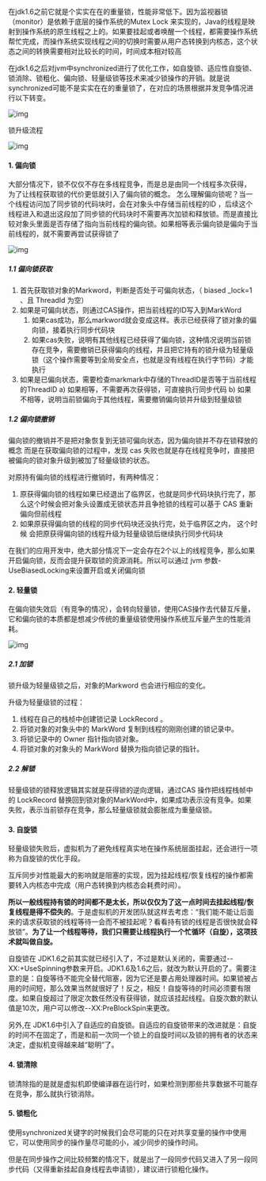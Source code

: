 在jdk1.6之前它就是个实实在在的重量锁，性能非常低下。因为监视器锁（monitor）是依赖于底层的操作系统的Mutex Lock 来实现的，Java的线程是映射到操作系统的原生线程之上的。如果要挂起或者唤醒一个线程，都需要操作系统帮忙完成，而操作系统实现线程之间的切换时需要从用户态转换到内核态，这个状态之间的转换需要相对比较长的时间，时间成本相对较高

在jdk1.6之后对jvm中synchronized进行了优化工作，如自旋锁、适应性自旋锁、锁消除、锁粗化、偏向锁、轻量级锁等技术来减少锁操作的开销。就是说synchronized可能不是实实在在的重量锁了，在对应的场景根据并发竞争情况进行以下转变。



![img](http://pcc.huitogo.club/69c165be9b4f92e8ab76cc706af566df)



锁升级流程

![img](http://pcc.huitogo.club/7e1834fa232f886c154586308d785aad)



#### 1. 偏向锁

大部分情况下，锁不仅仅不存在多线程竞争，而是总是由同一个线程多次获得， 为了让线程获取锁的代价更低就引入了偏向锁的概念。 怎么理解偏向锁呢？当一个线程访问加了同步锁的代码块时，会在对象头中存储当前线程的ID ，后续这个线程进入和退出这段加了同步锁的代码块时不需要再次加锁和释放锁。而是直接比较对象头里面是否存储了指向当前线程的偏向锁。如果相等表示偏向锁是偏向于当前线程的，就不需要再尝试获得锁了



![img](http://pcc.huitogo.club/42d09c3228e7c19ee0357c20c3a4b006)



##### 1.1 偏向锁获取

1. 首先获取锁对象的Markword，判断是否处于可偏向状态，（ biased _lock=1 、且 ThreadId 为空）
2. 如果是可偏向状态，则通过CAS操作，把当前线程的ID写入到MarkWord
   1) 如果cas成功，那么markword就会变成这样。表示已经获得了锁对象的偏向锁，接着执行同步代码块
   2) 如果cas失败，说明有其他线程已经获得了偏向锁，这种情况说明当前锁存在竞争，需要撤销已获得偏向的线程，并且把它持有的锁升级为轻量级锁（这个操作需要等到全局安全点，也就是没有线程在执行字节码）才能执行
3. 如果是已偏向状态，需要检查markmark中存储的ThreadID是否等于当前线程的ThreadID
   a) 如果相等，不需要再次获得锁，可直接执行同步代码
   b) 如果不相等，说明当前锁偏向于其他线程，需要撤销偏向锁并升级到轻量级锁



##### 1.2 偏向锁撤销

偏向锁的撤销并不是把对象恢复到无锁可偏向状态，因为偏向锁并不存在锁释放的概念 而是在获取偏向锁的过程中，发现 cas 失败也就是存在线程竞争时，直接把被偏向的锁对象升级到被加了轻量级锁的状态。

对原持有偏向锁的线程进行撤销时，有两种情况：
1. 原获得偏向锁的线程如果已经退出了临界区，也就是同步代码块执行完了，那么这个时候会把对象头设置成无锁状态并且争抢锁的线程可以基于 CAS 重新偏向但前线程
2. 如果原获得偏向锁的线程的同步代码块还没执行完，处于临界区之内， 这个时候 会把原获得偏向锁的线程升级为轻量级锁后继续执行同步代码块



在我们的应用开发中，绝大部分情况下一定会存在2个以上的线程竞争，那么如果开启偏向锁，反而会提升获取锁的资源消耗。所以可以通过 jvm 参数-UseBiasedLocking来设置开启或关闭偏向锁



#### 2. 轻量锁

在偏向锁失效后（有竞争的情况），会转向轻量锁，使用CAS操作去代替互斥量，它和偏向锁的本质都是想减少传统的重量级锁使用操作系统互斥量产生的性能消耗。



![img](http://pcc.huitogo.club/ab7bee8c1b0cea774e909117e396cc28)



##### 2.1 加锁

锁升级为轻量级锁之后，对象的Markword 也会进行相应的变化。

升级为轻量级锁的过程：

1. 线程在自己的栈桢中创建锁记录 LockRecord 。
2. 将锁对象的对象头中的 MarkWord 复制到线程的刚刚创建的锁记录中。
3. 将锁记录中的 Owner 指针指向锁对象。
4. 将锁对象的对象头的 MarkWord 替换为指向锁记录的指针。



##### 2.2 解锁

轻量级锁的锁释放逻辑其实就是获得锁的逆向逻辑，通过CAS 操作把线程栈帧中的 LockRecord 替换回到锁对象的MarkWord中，如果成功表示没有竞争。如果失败，表示当前锁存在竞争，那么轻量级锁就会膨胀成为重量级锁。



#### 3. 自旋锁

轻量级锁失败后，虚拟机为了避免线程真实地在操作系统层面挂起，还会进行一项称为自旋锁的优化手段。

互斥同步对性能最大的影响就是阻塞的实现，因为挂起线程/恢复线程的操作都需要转入内核态中完成（用户态转换到内核态会耗费时间）。

**所以一般线程持有锁的时间都不是太长，所以仅仅为了这一点时间去挂起线程/恢复线程是得不偿失的**。于是虚拟机的开发团队就这样去考虑：“我们能不能让后面来的请求获取锁的线程等待一会而不被挂起呢？看看持有锁的线程是否很快就会释放锁”。**为了让一个线程等待，我们只需要让线程执行一个忙循环（自旋），这项技术就叫做自旋。**

自旋锁在 JDK1.6之前其实就已经引入了，不过是默认关闭的，需要通过--XX:+UseSpinning参数来开启。JDK1.6及1.6之后，就改为默认开启的了。需要注意的是：自旋等待不能完全替代阻塞，因为它还是要占用处理器时间。如果锁被占用的时间短，那么效果当然就很好了！反之，相反！自旋等待的时间必须要有限度。如果自旋超过了限定次数任然没有获得锁，就应该挂起线程。自旋次数的默认值是10次，用户可以修改--XX:PreBlockSpin来更改。

另外,在 JDK1.6中引入了自适应的自旋锁。自适应的自旋锁带来的改进就是：自旋的时间不在固定了，而是和前一次同一个锁上的自旋时间以及锁的拥有者的状态来决定，虚拟机变得越来越“聪明”了。



#### 4. 锁清除

锁清除指的是就是虚拟机即使编译器在运行时，如果检测到那些共享数据不可能存在竞争，那么就执行锁消除。



#### 5. 锁粗化

使用synchronized关键字的时候我们会尽可能的只在对共享变量的操作中使用它，可以使用同步的操作量尽可能的小，减少同步的操作时间。

但是在同步操作之间比较频繁的情况下，就是出了一段同步代码又进入了另一段同步代码（又得重新挂起自身线程去申请锁），建议进行锁粗化操作。